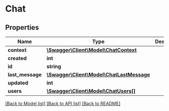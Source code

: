 # Chat

## Properties
Name | Type | Description | Notes
------------ | ------------- | ------------- | -------------
**context** | [**\Swagger\Client\Model\ChatContext**](ChatContext.md) |  | [optional] 
**created** | **int** |  | [optional] 
**id** | **string** |  | [optional] 
**last_message** | [**\Swagger\Client\Model\ChatLastMessage**](ChatLastMessage.md) |  | [optional] 
**updated** | **int** |  | [optional] 
**users** | [**\Swagger\Client\Model\ChatUsers[]**](ChatUsers.md) |  | [optional] 

[[Back to Model list]](../../README.md#documentation-for-models) [[Back to API list]](../../README.md#documentation-for-api-endpoints) [[Back to README]](../../README.md)

